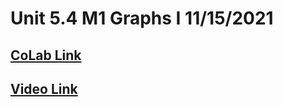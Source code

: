 # Unit 5.4 M1 Graphs I 11/15/2021

## [CoLab Link](https://colab.research.google.com/drive/1Bz8-KqmdoVi2sajIdPCN0H2SpNGCzA_V?usp=sharing)

## [Video Link]()

